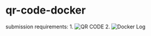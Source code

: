 # qr-code-docker
submission requirements:
    1. ![QR CODE](/home/carlymichaels/qr-code-docker/qr_codes/QRCode_20250403001715.png)
    2. ![Docker Log](/home/carlymichaels/qr-code-docker/logs/qr-generator.jpg)

